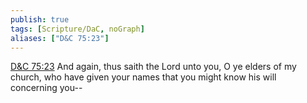 ```yaml
---
publish: true
tags: [Scripture/DaC, noGraph]
aliases: ["D&C 75:23"]
---
```

[D&C 75:23](https://churchofjesuschrist.org/study/scriptures/dc-testament/dc/75?lang=eng&id=p23#p23) And again, thus saith the Lord unto you, O ye elders of my church, who have given your names that you might know his will concerning you--
